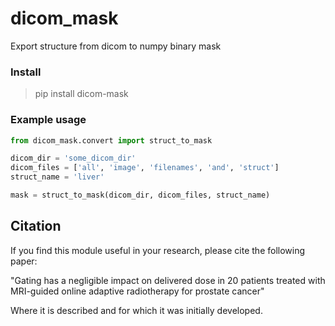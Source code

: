 # dicom_mask
Export structure from dicom to numpy binary mask

### Install

> pip install dicom-mask

### Example usage

```python
from dicom_mask.convert import struct_to_mask

dicom_dir = 'some_dicom_dir'
dicom_files = ['all', 'image', 'filenames', 'and', 'struct']
struct_name = 'liver' 

mask = struct_to_mask(dicom_dir, dicom_files, struct_name)
```


## Citation

If you find this module useful in your research, please cite the following paper:

"Gating has a negligible impact on delivered dose in 20 patients treated with MRI-guided online adaptive radiotherapy for prostate cancer"

Where it is described and for which it was initially developed.
